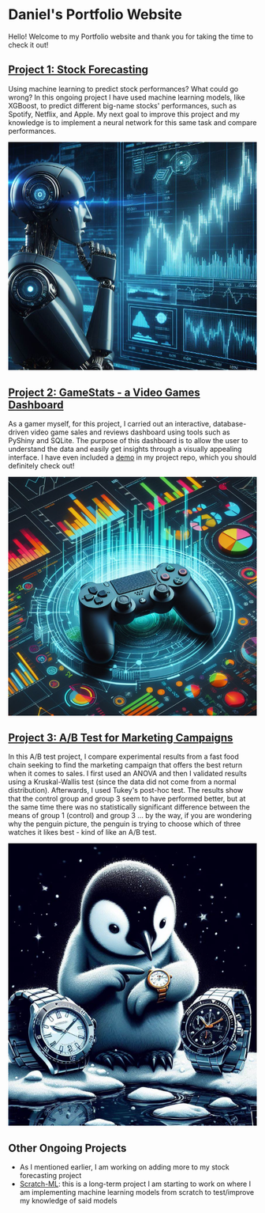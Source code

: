 # Daniel's Portfolio Website

Hello! Welcome to my Portfolio website and thank you for taking the time to check it out!

## [Project 1: Stock Forecasting](https://github.com/dani-dr06/Stock-forecast)
Using machine learning to predict stock performances? What could go wrong? In this ongoing project I have used machine learning models, like XGBoost, to predict different big-name stocks' performances, such as Spotify, Netflix, and Apple. My next goal to improve this project and my knowledge is to implement a neural network for this same task and compare performances.

![](/images/stock.png)

## [Project 2: GameStats - a Video Games Dashboard](https://github.com/dani-dr06/VG-dashboard)
As a gamer myself, for this project, I carried out an interactive, database-driven video game sales and reviews dashboard using tools such as PyShiny and SQLite. The purpose of this dashboard is to allow the user to understand the data and easily get insights through a visually appealing interface. I have even included a [demo](https://github.com/dani-dr06/VG-dashboard#demo) in my project repo, which you should definitely check out!

![](/images/vgames.png)

## [Project 3: A/B Test for Marketing Campaigns](https://github.com/dani-dr06/ABtesting)
In this A/B test project, I compare experimental results from a fast food chain seeking to find the marketing campaign that offers the best return when it comes to sales. I first used an ANOVA and then I validated results using a Kruskal-Wallis test (since the data did not come from a normal distribution). Afterwards, I used Tukey's post-hoc test. The results show that the control group and group 3 seem to have performed better, but at the same time there was no statistically significant difference between the means of group 1 (control) and group 3 ... by the way, if you are wondering why the penguin picture, the penguin is trying to choose which of three watches it likes best - kind of like an A/B test.


![](/images/ab.png)

## Other Ongoing Projects
- As I mentioned earlier, I am working on adding more to my stock forecasting project
- [Scratch-ML](https://github.com/dani-dr06/Scratch-ML): this is a long-term project I am starting to work on where I am implementing machine learning models from scratch to test/improve my knowledge of said models
